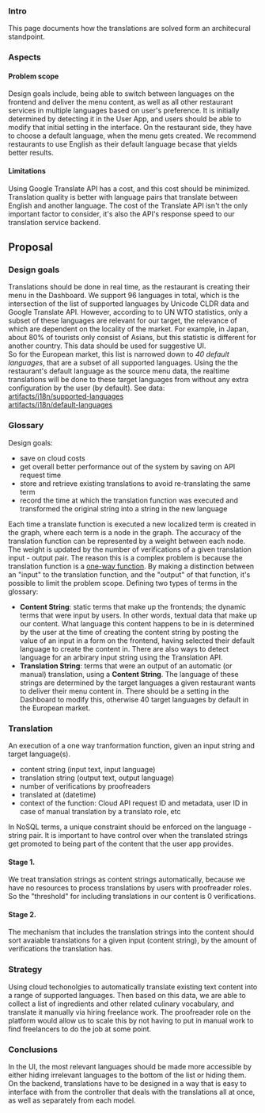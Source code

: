 ### Intro
This page documents how the translations are solved form an architecural standpoint. 

### Aspects  
#### Problem scope  
Design goals include, being able to switch between languages on the frontend and deliver the menu content, as well as all other restaurant services in multiple languages based on user's preference. It is initially determined by detecting it in the User App, and users should be able to modify that initial setting in the interface. On the restaurant side, they have to choose a default language, when the menu gets created. We recommend restaurants to use English as their default language becase that yields better results.

#### Limitations
Using Google Translate API has a cost, and this cost should be minimized.
Translation quality is better with language pairs that translate between English and another language.
The cost of the Translate API isn't the only important factor to consider, it's also the API's response speed to our translation service backend.

## Proposal
### Design goals
Translations should be done in real time, as the restaurant is creating their menu in the Dashboard. 
We support 96 languages in total, which is the intersection of the list of supported languages by Unicode CLDR data and Google Translate API. However, according to to UN WTO statistics, only a subset of these languages are relevant for our target, the relevance of which are dependent on the locality of the market. For example, in Japan, about 80% of tourists only consist of Asians, but this statistic is different for another country. This data should be used for suggestive UI.   
So for the European market, this list is narrowed down to _40 default languages_, that are a subset of all supported languages. Using the the restaurant's default language as the source menu data, the realtime translations will be done to these target languages from  without any extra configuration by the user (by default).
See data:  
[artifacts/i18n/supported-languages](https://gitlab.com/dinify/artifacts/blob/master/i18n/supported-languages.json)  
[artifacts/i18n/default-languages](https://gitlab.com/dinify/artifacts/blob/master/i18n/default-languages.json)

### Glossary
Design goals:
 - save on cloud costs
 - get overall better performance out of the system by saving on API request time
 - store and retrieve existing translations to avoid re-translating the same term
 - record the time at which the translation function was executed and transformed the original string into a string in the new language

Each time a translate function is executed a new localized term is created in the graph, where each term is a node in the graph. The accuracy of the translation function can be represented by a weight between each node. The weight is updated by the number of verifications of a given translation input - output pair. The reason this is a complex problem is because the translation function is a [one-way function](https://en.wikipedia.org/wiki/One-way_function).
By making a distinction between an "input" to the translation function, and the "output" of that function, it's possible to limit the problem scope. Defining two types of terms in the glossary:
- **Content String**: static terms that make up the frontends; the dynamic terms that were input by users. In other words, textual data that make up our content. What language this content happens to be in is determined by the user at the time of creating the content string by posting the value of an input in a form on the frontend, having selected their default language to create the content in. There are also ways to detect language for an arbirary input string using the Translation API.  
- **Translation String**: terms that were an output of an automatic (or manual) translation, using a **Content String**. The language of these strings are determined by the target languages a given restaurant wants to deliver their menu content in. There should be a setting in the Dashboard to modify this, otherwise 40 target languages by default in the European market.

### **Translation** 
An execution of a one way tranformation function, given an input string and target language(s).
- content string (input text, input language)
- translation string (output text, output language)
- number of verifications by proofreaders
- translated at (datetime)
- context of the function: Cloud API request ID and metadata, user ID in case of manual translation by a translato role, etc

In NoSQL terms, a unique constraint should be enforced on the language - string pair. It is important to have control over when the translated strings get promoted to being part of the content that the user app provides.
#### Stage 1.
We treat translation strings as content strings automatically, because we have no resources to process translations by users with proofreader roles. So the "threshold" for including translations in our content is 0 verifications. 
#### Stage 2.
The mechanism that includes the translation strings into the content should sort avaiable translations for a given input (content string), by the amount of verifications the translation has. 

### Strategy
Using cloud techonolgies to automatically translate existing text content into a range of supported languages. Then based on this data, we are able to collect a list of ingredients and other related culinary vocabulary, and translate it manually via hiring freelance work. The proofreader role on the platform would allow us to scale this by not having to put in manual work to find freelancers to do the job at some point. 

### Conclusions
In the UI, the most relevant languages should be made more accessible by either hiding irrelevant languages to the bottom of the list or hiding them.
On the backend, translations have to be designed in a way that is easy to interface with from the controller that deals with the translations all at once, as well as separately from each model.